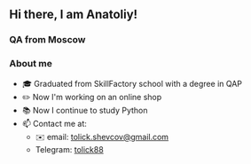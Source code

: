 ##  Hi there, I am Anatoliy!
### QA from Moscow

 ###  About me
 

- 🎓 Graduated from SkillFactory school with a degree in QAP
- ✏️ Now I'm working on an online shop
- 📚 Now I continue to study Python
- 📫 Contact me at:
     - ✉️ email: tolick.shevcov@gmail.com
     - Telegram: [tolick88](https://t.me/tolick88)


 
